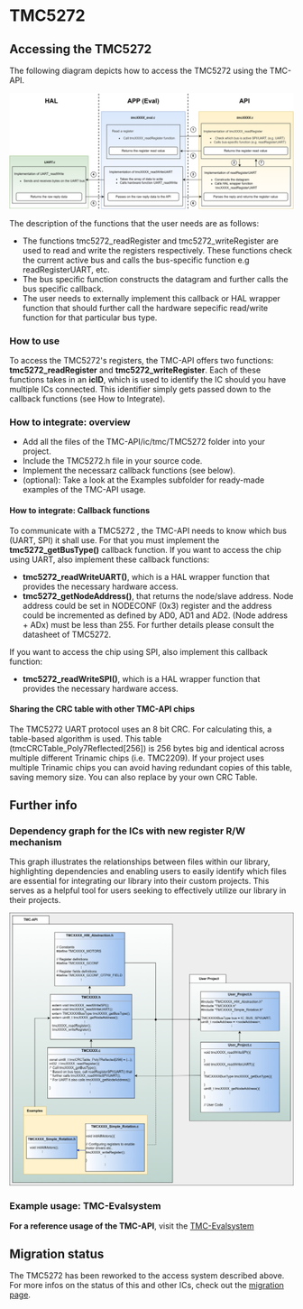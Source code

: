 # TMC5272


## Accessing the TMC5272
The following diagram depicts how to access the TMC5272 using the TMC-API.

![screenshot](registercall_hierarchy_flowchart.png)

The description of the functions that the user needs are as follows:
- The functions tmc5272_readRegister and tmc5272_writeRegister are used to read and write the registers respectively. These functions check the current active bus and calls the bus-specific function e.g readRegisterUART, etc.
- The bus specific function constructs the datagram and further calls the bus specific callback.
- The user needs to externally implement this callback or HAL wrapper function that should further call the hardware sepecific read/write function for that particular bus type.

### How to use

To access the TMC5272's registers, the TMC-API offers two functions: **tmc5272_readRegister** and **tmc5272_writeRegister**.
Each of these functions takes in an **icID**, which is used to identify the IC should you have multiple ICs connected. This identifier simply gets passed down to the callback functions (see How to Integrate).

### How to integrate: overview

- Add all the files of the TMC-API/ic/tmc/TMC5272 folder into your project.
- Include the TMC5272.h file in your source code.
- Implement the necessarz callback functions (see below).
- (optional): Take a look at the Examples subfolder for ready-made examples of the TMC-API usage.

#### How to integrate: Callback functions
To communicate with a TMC5272 , the TMC-API needs to know which bus (UART, SPI) it shall use. For that you must implement the **tmc5272_getBusType()** callback function.
If you want to access the chip using UART, also implement these callback functions:
- **tmc5272_readWriteUART()**, which is a HAL wrapper function that provides the necessary hardware access.
- **tmc5272_getNodeAddress()**, that returns the node/slave address. Node address could be set in NODECONF (0x3) register and the address could be incremented as defined by AD0, AD1 and AD2. (Node address + ADx) must be less than 255. For further details please consult the datasheet of TMC5272.

If you want to access the chip using SPI, also implement this callback function:
- **tmc5272_readWriteSPI()**, which is a HAL wrapper function that provides the necessary hardware access.

#### Sharing the CRC table with other TMC-API chips
The TMC5272 UART protocol uses an 8 bit CRC. For calculating this, a table-based algorithm is used. This table (tmcCRCTable_Poly7Reflected[256]) is 256 bytes big and identical across multiple different Trinamic chips (i.e. TMC2209).
If your project uses multiple Trinamic chips you can avoid having redundant copies of this table, saving memory size. You can also replace by your own CRC Table.


## Further info
### Dependency graph for the ICs with new register R/W mechanism
This graph illustrates the relationships between files within our library, highlighting dependencies and enabling users to easily identify which files are essential for integrating our library into their custom projects. This serves as a helpful tool for users seeking to effectively utilize our library in their projects.

![screenshot](uml-tmc-api.png)
### Example usage: TMC-Evalsystem
**For a reference usage of the TMC-API**, visit the [TMC-Evalsystem](https://github.com/analogdevicesinc/TMC-EvalSystem)

## Migration status
The TMC5272 has been reworked to the access system described above. For more infos on the status of this and other ICs, check out the [migration page](https://github.com/analogdevicesinc/TMC-API/issues/53).


